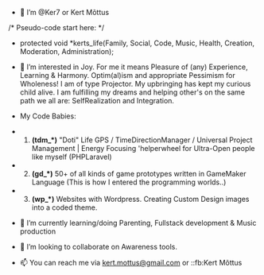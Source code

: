 - 👋 I’m @Ker7 or Kert Mõttus

/* Pseudo-code start here: */
- protected void *kerts_life(Family, Social, Code, Music, Health, Creation, Moderation, Administration);
- 👀 I’m interested in Joy. For me it means Pleasure of (any) Experience, Learning & Harmony.
      Optim(al)ism and appropriate Pessimism for Wholeness!
      I am of type Projector. My upbringing has kept my curious child alive.
      I am fulfilling my dreams and helping other's on the same path we all are: SelfRealization and Integration.
-    My Code Babies:
-    1) **(tdm_*)** "Doti" Life GPS / TimeDirectionManager / Universal Project Management | Energy Focusing 'helperwheel for Ultra-Open people like myself (PHPLaravel)
-    2) **(gd_*)** 50+ of all kinds of game prototypes written in GameMaker Language (This is how I entered the programming worlds..)
-    3) **(wp_*)** Websites with Wordpress. Creating Custom Design images into a coded theme.

- 🌱 I’m currently learning/doing Parenting, Fullstack development & Music production
- 💞️ I’m looking to collaborate on Awareness tools.
- 📫 You can reach me via kert.mottus@gmail.com or ::fb:Kert Mõttus
